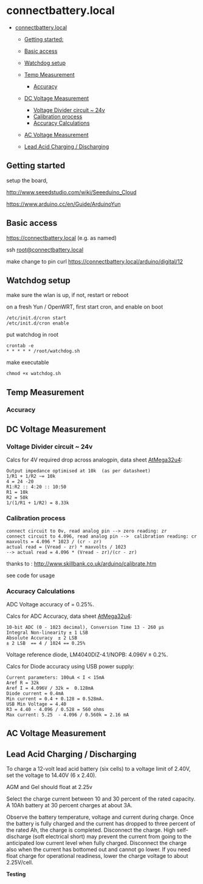 # connectbattery.local

<!-- TOC depthFrom:1 depthTo:6 withLinks:1 updateOnSave:1 orderedList:0 -->

- [connectbattery.local](#connectbatterylocal)

  - [Getting started:](#getting-started)
  - [Basic access](#basic-access)
  - [Watchdog setup](#watchdog-setup)
  - [Temp Measurement](#temp-measurement)

    - [Accuracy](#accuracy)

  - [DC Voltage Measurement](#dc-voltage-measurement)

    - [Voltage Divider circuit ~ 24v](#voltage-divider-circuit-24v)
    - [Calibration process](#calibration-process)
    - [Accuracy Calculations](#accuracy-calculations)

  - [AC Voltage Measurement](#ac-voltage-measurement)
  - [Lead Acid Charging / Discharging](#lead-acid-charging-discharging)
<!-- /TOC -->

## Getting started

setup the board,

<http://www.seeedstudio.com/wiki/Seeeduino_Cloud>

<https://www.arduino.cc/en/Guide/ArduinoYun>

## Basic access

<https://connectbattery.local> (e.g. as named)

ssh root@connectbattery.local

make change to pin curl <https://connectbattery.local/arduino/digital/12>

## Watchdog setup

make sure the wlan is up, if not, restart or reboot

on a fresh Yun / OpenWRT, first start cron, and enable on boot

```
/etc/init.d/cron start
/etc/init.d/cron enable
```

put watchdog in root

```
crontab -e
* * * * * /root/watchdog.sh
```

make executable

```
chmod +x watchdog.sh
```

## Temp Measurement

### Accuracy

## DC Voltage Measurement

### Voltage Divider circuit ~ 24v

Calcs for 4V required drop across analogpin, data sheet [AtMega32u4](http://www.atmel.com/devices/ATMEGA2560.aspx?tab=documents):

```
Output impedance optimised at 10k  (as per datasheet)
1/R1 + 1/R2 ~= 10k
4 = 24 -20
R1:R2 :: 4:20 :: 10:50
R1 = 10k
R2 = 50k
1/(1/R1 + 1/R2) = 8.33k
```

### Calibration process

```
connect circuit to 0v, read analog pin --> zero reading: zr
connect circuit to 4.096, read analog pin -->  calibration reading: cr
maxvolts = 4.096 * 1023 / (cr - zr)
actual read = (Vread - zr) * maxvolts / 1023
--> actual read = 4.096 * (Vread - zr)/(cr - zr)
```

thanks to : <http://www.skillbank.co.uk/arduino/calibrate.htm>

see code for usage

### Accuracy Calculations

ADC Voltage accuracy of = 0.25%.

Calcs for ADC Accuracy, data sheet [AtMega32u4](http://www.atmel.com/devices/ATMEGA2560.aspx?tab=documents):

```
10-bit ADC (0 - 1023 decimal), Conversion Time 13 - 260 µs
Integral Non-linearity ± 1 LSB
Absolute Accuracy  ± 2 LSB
± 2 LSB  == 4 / 1024 == 0.25%
```

Voltage reference diode, LM4040DIZ-4.1/NOPB: 4.096V ± 0.2%.

Calcs for Diode accuracy using USB power supply:

```
Current parameters: 100uA < I < 15mA
Aref R = 32k
Aref I = 4.096V / 32k =  0.128mA
Diode current = 0.4mA
Min current = 0.4 + 0.128 = 0.528mA.
USB Min Voltage = 4.40
R3 = 4.40 - 4.096 / 0.528 = 560 ohms
Max current: 5.25  - 4.096 / 0.560k = 2.16 mA
```

## AC Voltage Measurement

## Lead Acid Charging / Discharging

To charge a 12-volt lead acid battery (six cells) to a voltage limit of 2.40V, set the voltage to 14.40V (6 x 2.40).

AGM and Gel should float at 2.25v

Select the charge current between 10 and 30 percent of the rated capacity. A 10Ah battery at 30 percent charges at about 3A.

Observe the battery temperature, voltage and current during charge. Once the battery is fully charged and the current has dropped to three percent of the rated Ah, the charge is completed. Disconnect the charge. High self-discharge (soft electrical short) may prevent the current from going to the anticipated low current level when fully charged. Disconnect the charge also when the current has bottomed out and cannot go lower. If you need float charge for operational readiness, lower the charge voltage to about 2.25V/cell.

**Testing**
